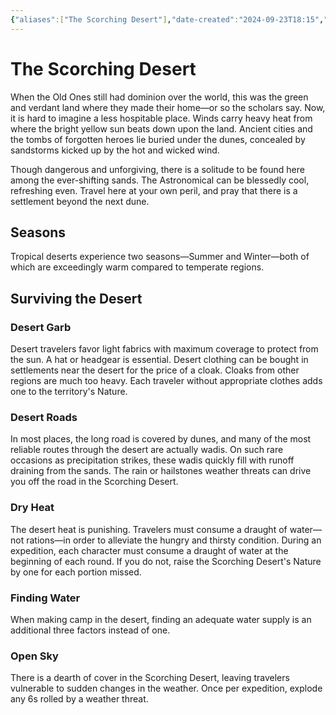 ```yaml
---
{"aliases":["The Scorching Desert"],"date-created":"2024-09-23T18:15","date-modified":"2024-09-23T18:50","dg-publish":true,"tags":["moonrise","moonrise/place"],"title":"The Scorching Desert","dg-path":"moonrise/The Scorching Desert.md","permalink":"/moonrise/the-scorching-desert/","dgPassFrontmatter":true,"updated":"2024-09-23T18:50"}
---
```



# The Scorching Desert

When the Old Ones still had dominion over the world, this was the green and verdant land where they made their home—or so the scholars say. Now, it is hard to imagine a less hospitable place. Winds carry heavy heat from where the bright yellow sun beats down upon the land. Ancient cities and the tombs of forgotten heroes lie buried under the dunes, concealed by sandstorms kicked up by the hot and wicked wind.

Though dangerous and unforgiving, there is a solitude to be found here among the ever-shifting sands. The Astronomical can be blessedly cool, refreshing even. Travel here at your own peril, and pray that there is a settlement beyond the next dune.

## Seasons

Tropical deserts experience two seasons­—Summer and Winter—both of which are exceedingly warm compared to temperate regions.

## Surviving the Desert

### Desert Garb

Desert travelers favor light fabrics with maximum coverage to protect from the sun. A hat or headgear is essential. Desert clothing can be bought in settlements near the desert for the price of a cloak. Cloaks from other regions are much too heavy. Each traveler without appropriate clothes adds one to the territory's Nature.

### Desert Roads

In most places, the long road is covered by dunes, and many of the most reliable routes through the desert are actually wadis. On such rare occasions as precipitation strikes, these wadis quickly fill with runoff draining from the sands. The rain or hailstones weather threats can drive you off the road in the Scorching Desert.

### Dry Heat

The desert heat is punishing. Travelers must consume a draught of water—not rations—in order to alleviate the hungry and thirsty condition. During an expedition, each character must consume a draught of water at the beginning of each round. If you do not, raise the Scorching Desert's Nature by one for each portion missed.

### Finding Water

When making camp in the desert, finding an adequate water supply is an additional three factors instead of one.

### Open Sky

There is a dearth of cover in the Scorching Desert, leaving travelers vulnerable to sudden changes in the weather. Once per expedition, explode any 6s rolled by a weather threat.
